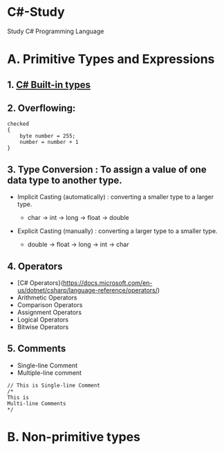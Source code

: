 # C#-Study
Study C# Programming Language

# A. Primitive Types and Expressions

 ## 1. [C# Built-in types](https://docs.microsoft.com/en-us/dotnet/csharp/language-reference/builtin-types/built-in-types)
  
 ## 2. Overflowing:
```
checked
{
    byte number = 255;
    number = number + 1
}
```

## 3. Type Conversion : To assign a value of one data type to another type.
  - Implicit Casting (automatically) : converting a smaller type to a larger type.
     - char -> int -> long -> float -> double

  - Explicit Casting (manually) : converting a larger type to a smaller type.
     - double -> float -> long -> int -> char

## 4. Operators
  - [C# Operators}(https://docs.microsoft.com/en-us/dotnet/csharp/language-reference/operators/)
  - Arithmetic Operators
  - Comparison Operators
  - Assignment Operators
  - Logical Operators
  - Bitwise Operators
   
## 5. Comments
  - Single-line Comment
  - Multiple-line comment
```
// This is Single-line Comment
/*
This is 
Multi-line Comments
*/
```

# B. Non-primitive types
